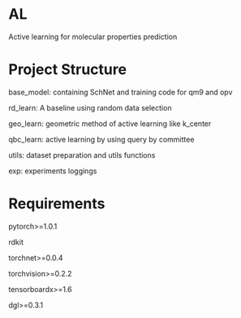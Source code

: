 # AL
Active learning for molecular properties prediction
# Project Structure
base_model: containing SchNet and training code for qm9 and opv

rd_learn: A baseline using random data selection

geo_learn: geometric method of active learning like k_center

qbc_learn: active learning by using query by committee 

utils: dataset preparation and utils functions

exp: experiments loggings

# Requirements

pytorch>=1.0.1

rdkit

torchnet>=0.0.4

torchvision>=0.2.2

tensorboardx>=1.6

dgl>=0.3.1



